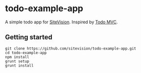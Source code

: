 # todo-example-app
A simple todo app for [SiteVision](http://www.sitevision.se/). Inspired by [Todo MVC](http://todomvc.com/).

## Getting started

    git clone https://github.com/sitevision/todo-example-app.git
    cd todo-example-app
    npm install
    grunt setup
    grunt install
